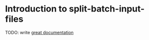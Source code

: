 # Introduction to split-batch-input-files

TODO: write [great documentation](http://jacobian.org/writing/what-to-write/)
